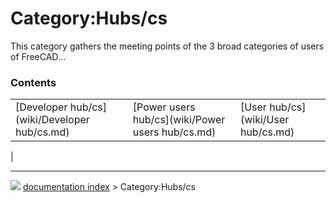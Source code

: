 # Category:Hubs/cs
This category gathers the meeting points of the 3 broad categories of users of FreeCAD\...

### Contents

|     |     |     |
| --- | --- | --- |
| [Developer hub/cs](wiki/Developer hub/cs.md) | [Power users hub/cs](wiki/Power users hub/cs.md) | [User hub/cs](wiki/User hub/cs.md) |
|



---
![](images/Right_arrow.png) [documentation index](../README.md) > Category:Hubs/cs
